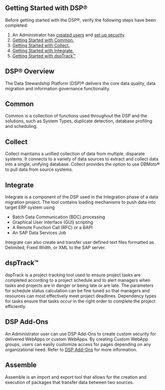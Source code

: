 ## Getting Started with DSP®

Before getting started with the DSP®, verify the following steps have
been completed:

1.  An Administrator has [created
    users](Sys_Admin/Use_Cases/Create_User_Accounts_in_System_Administration.htm)
    and [set up security](Sys_Admin/Use_Cases/Setting_security.htm).
2.  [Getting Started with
    Common.](Common/Config/Setup_and_Configuration_for_Common.htm)
3.  [Getting Started with
    Collect.](Collect/Config/Setup_and_Configuration_for_Collect.htm)
4.  [Getting Started with
    Integrate.](Integrate/Use_Cases/Setup_and_Configuration_for_Integrate.htm)
5.  [Getting Started with
    dspTrack™](dspTrack/Use_Cases/Setup_and_Configuration_for_dspTrack.htm)

## DSP® Overview

The Data Stewardship Platform (DSP)® delivers the core data quality,
data migration and information governance functionality.

## Common

Common is a collection of functions used throughout the DSP and the
solutions, such as System Types, duplicate detection, database profiling
and scheduling.

## Collect

Collect maintains a unified collection of data from multiple, disparate
systems. It connects to a variety of data sources to extract and collect
data into a single, unifying database. Collect provides the option to
use DBMoto® to pull data from source systems.

## Integrate

Integrate is a component of the DSP used in the Integration phase of a
data migration project. The tool contains loading mechanisms to push
data into target ERP system using

  - Batch Data Communication (BDC) processing
  - Graphical User Interface (GUI) scripting
  - A Remote Function Call (RFC) or a BAPI
  - An SAP Data Services Job

Integrate can also create and transfer user defined text files formatted
as Delimited, Fixed Width, or XML to the SAP server.

## dspTrack™

dspTrack is a project tracking tool used to ensure project tasks are
completed according to a project schedule and to alert managers when
tasks and projects are in danger or being late or are late. The
parameters for schedule status calculation can be fine tuned so that
managers and resources can most effectively meet project deadlines.
Dependency types for tasks ensure that tasks occur in the right order to
complete the project efficiently.

## DSP Add-Ons

An Administrator user can use DSP Add-Ons to create custom security for
delivered WebApps or custom WebApps. By creating Custom WebApp groups,
users can easily customize access for pages depending on any
organizational need. Refer to [DSP Add-Ons]() for more information.

## Assemble

Assemble is an import and export tool that allows for the creation and
execution of packages that transfer data between two sources.
